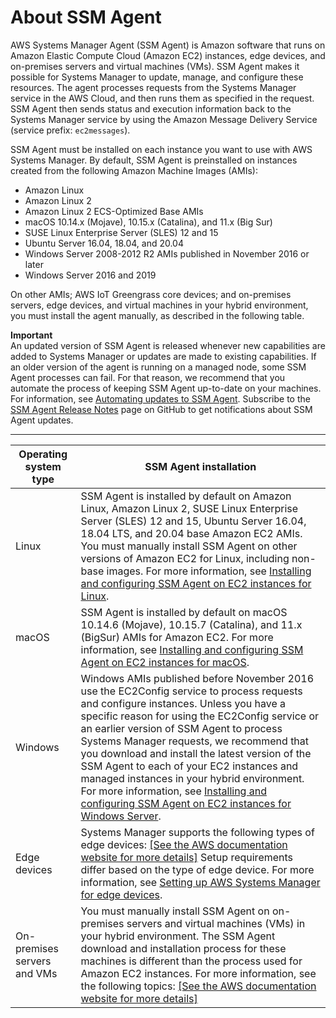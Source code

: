 # About SSM Agent<a name="prereqs-ssm-agent"></a>

AWS Systems Manager Agent \(SSM Agent\) is Amazon software that runs on Amazon Elastic Compute Cloud \(Amazon EC2\) instances, edge devices, and on\-premises servers and virtual machines \(VMs\)\. SSM Agent makes it possible for Systems Manager to update, manage, and configure these resources\. The agent processes requests from the Systems Manager service in the AWS Cloud, and then runs them as specified in the request\. SSM Agent then sends status and execution information back to the Systems Manager service by using the Amazon Message Delivery Service \(service prefix: `ec2messages`\)\.

SSM Agent must be installed on each instance you want to use with AWS Systems Manager\. By default, SSM Agent is preinstalled on instances created from the following Amazon Machine Images \(AMIs\):
+ Amazon Linux
+ Amazon Linux 2
+ Amazon Linux 2 ECS\-Optimized Base AMIs
+ macOS 10\.14\.x \(Mojave\), 10\.15\.x \(Catalina\), and 11\.x \(Big Sur\)
+ SUSE Linux Enterprise Server \(SLES\) 12 and 15
+ Ubuntu Server 16\.04, 18\.04, and 20\.04  
+ Windows Server 2008\-2012 R2 AMIs published in November 2016 or later
+ Windows Server 2016 and 2019

On other AMIs; AWS IoT Greengrass core devices; and on\-premises servers, edge devices, and virtual machines in your hybrid environment, you must install the agent manually, as described in the following table\.

**Important**  
An updated version of SSM Agent is released whenever new capabilities are added to Systems Manager or updates are made to existing capabilities\. If an older version of the agent is running on a managed node, some SSM Agent processes can fail\. For that reason, we recommend that you automate the process of keeping SSM Agent up\-to\-date on your machines\. For information, see [Automating updates to SSM Agent](ssm-agent-automatic-updates.md)\. Subscribe to the [SSM Agent Release Notes](https://github.com/aws/amazon-ssm-agent/blob/mainline/RELEASENOTES.md) page on GitHub to get notifications about SSM Agent updates\.


****  

| Operating system type | SSM Agent installation | 
| --- | --- | 
| Linux | SSM Agent is installed by default on Amazon Linux, Amazon Linux 2, SUSE Linux Enterprise Server \(SLES\) 12 and 15, Ubuntu Server 16\.04, 18\.04 LTS, and 20\.04 base Amazon EC2 AMIs\. You must manually install SSM Agent on other versions of Amazon EC2 for Linux, including non\-base images\. For more information, see [Installing and configuring SSM Agent on EC2 instances for Linux](sysman-install-ssm-agent.md)\. | 
| macOS |  SSM Agent is installed by default on macOS 10\.14\.6 \(Mojave\), 10\.15\.7 \(Catalina\), and 11\.x \(BigSur\) AMIs for Amazon EC2\. For more information, see [Installing and configuring SSM Agent on EC2 instances for macOS](install-ssm-agent-macos.md)\.  | 
| Windows |  Windows AMIs published before November 2016 use the EC2Config service to process requests and configure instances\. Unless you have a specific reason for using the EC2Config service or an earlier version of SSM Agent to process Systems Manager requests, we recommend that you download and install the latest version of the SSM Agent to each of your EC2 instances and managed instances in your hybrid environment\. For more information, see [Installing and configuring SSM Agent on EC2 instances for Windows Server](sysman-install-ssm-win.md)\.  | 
| Edge devices |  Systems Manager supports the following types of edge devices: [\[See the AWS documentation website for more details\]](http://docs.aws.amazon.com/systems-manager/latest/userguide/prereqs-ssm-agent.html) Setup requirements differ based on the type of edge device\. For more information, see [Setting up AWS Systems Manager for edge devices](systems-manager-setting-up-edge-devices.md)\.  | 
| On\-premises servers and VMs |  You must manually install SSM Agent on on\-premises servers and virtual machines \(VMs\) in your hybrid environment\. The SSM Agent download and installation process for these machines is different than the process used for Amazon EC2 instances\. For more information, see the following topics: [\[See the AWS documentation website for more details\]](http://docs.aws.amazon.com/systems-manager/latest/userguide/prereqs-ssm-agent.html)  | 